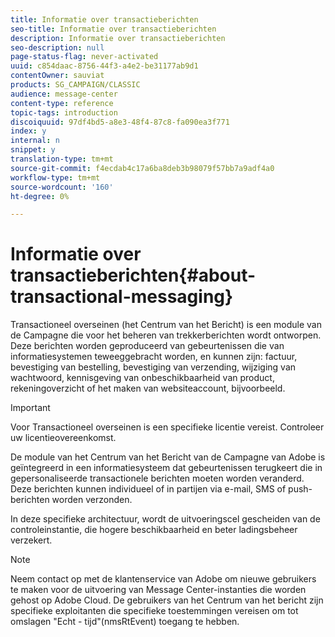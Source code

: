 ```yaml
---
title: Informatie over transactieberichten
seo-title: Informatie over transactieberichten
description: Informatie over transactieberichten
seo-description: null
page-status-flag: never-activated
uuid: c854daac-8756-44f3-a4e2-be31177ab9d1
contentOwner: sauviat
products: SG_CAMPAIGN/CLASSIC
audience: message-center
content-type: reference
topic-tags: introduction
discoiquuid: 97df4bd5-a8e3-48f4-87c8-fa090ea3f771
index: y
internal: n
snippet: y
translation-type: tm+mt
source-git-commit: f4ecdab4c17a6ba8deb3b98079f57bb7a9adf4a0
workflow-type: tm+mt
source-wordcount: '160'
ht-degree: 0%

---
```



# Informatie over transactieberichten{#about-transactional-messaging}

Transactioneel overseinen (het Centrum van het Bericht) is een module van de Campagne die voor het beheren van trekkerberichten wordt ontworpen. Deze berichten worden geproduceerd van gebeurtenissen die van informatiesystemen teweeggebracht worden, en kunnen zijn: factuur, bevestiging van bestelling, bevestiging van verzending, wijziging van wachtwoord, kennisgeving van onbeschikbaarheid van product, rekeningoverzicht of het maken van websiteaccount, bijvoorbeeld.

>[!IMPORTANT]
>
>Voor Transactioneel overseinen is een specifieke licentie vereist. Controleer uw licentieovereenkomst.

De module van het Centrum van het Bericht van de Campagne van Adobe is geïntegreerd in een informatiesysteem dat gebeurtenissen terugkeert die in gepersonaliseerde transactionele berichten moeten worden veranderd. Deze berichten kunnen individueel of in partijen via e-mail, SMS of push-berichten worden verzonden.

In deze specifieke architectuur, wordt de uitvoeringscel gescheiden van de controleinstantie, die hogere beschikbaarheid en beter ladingsbeheer verzekert.

>[!NOTE]
>
>Neem contact op met de klantenservice van Adobe om nieuwe gebruikers te maken voor de uitvoering van Message Center-instanties die worden gehost op Adobe Cloud. De gebruikers van het Centrum van het bericht zijn specifieke exploitanten die specifieke toestemmingen vereisen om tot omslagen &quot;Echt - tijd&quot;(nmsRtEvent) toegang te hebben.

